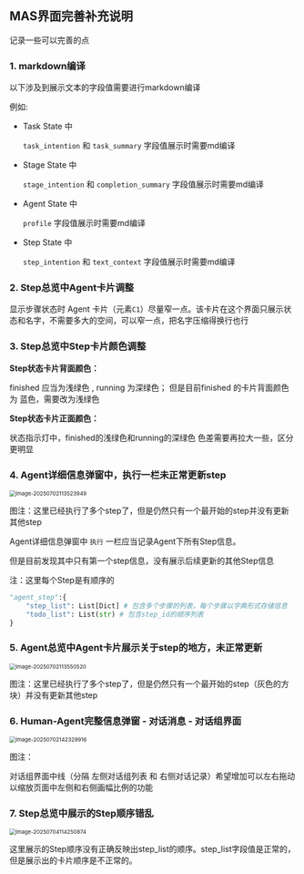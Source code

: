 ## MAS界面完善补充说明

记录一些可以完善的点



### 1. markdown编译

以下涉及到展示文本的字段值需要进行markdown编译

例如:

- Task State 中

  `task_intention` 和 `task_summary` 字段值展示时需要md编译

- Stage State 中

  `stage_intention` 和 `completion_summary` 字段值展示时需要md编译

- Agent State 中

  `profile` 字段值展示时需要md编译

- Step State 中

  `step_intention` 和 `text_context` 字段值展示时需要md编译

  

### 2. Step总览中Agent卡片调整

显示步骤状态时 Agent 卡片（元素`C1`）尽量窄一点。该卡片在这个界面只展示状态和名字，不需要多大的空间，可以窄一点，把名字压缩得换行也行



### 3. Step总览中Step卡片颜色调整

**Step状态卡片背面颜色：**

finished 应当为浅绿色 , running 为深绿色；
但是目前finished 的卡片背面颜色为 蓝色，需要改为浅绿色

**Step状态卡片正面颜色：**

状态指示灯中，finished的浅绿色和running的深绿色 色差需要再拉大一些，区分更明显



### 4. Agent详细信息弹窗中，执行一栏未正常更新step

<img src="/C:/Users/20212/AppData/Roaming/Typora/typora-user-images/image-20250702113523949.png" alt="image-20250702113523949" style="zoom: 67%;" />

图注：这里已经执行了多个step了，但是仍然只有一个最开始的step并没有更新其他step



Agent详细信息弹窗中 `执行` 一栏应当记录Agent下所有Step信息。

但是目前发现其中只有第一个step信息，没有展示后续更新的其他Step信息



注：这里每个Step是有顺序的

```python
"agent_step":{
	"step_list": List[Dict] # 包含多个步骤的列表，每个步骤以字典形式存储信息
	"todo_list": List(str) # 包含step_id的顺序列表
}
```



### 5. Agent总览中Agent卡片展示关于step的地方，未正常更新

<img src="/C:/Users/20212/AppData/Roaming/Typora/typora-user-images/image-20250702113550520.png" alt="image-20250702113550520" style="zoom:67%;" />

图注：这里已经执行了多个step了，但是仍然只有一个最开始的step（灰色的方块）并没有更新其他step



### 6. Human-Agent完整信息弹窗 - 对话消息 - 对话组界面

<img src="/C:/Users/20212/AppData/Roaming/Typora/typora-user-images/image-20250702142329916.png" alt="image-20250702142329916" style="zoom:67%;" />

图注：

对话组界面中线（分隔 左侧对话组列表 和 右侧对话记录）希望增加可以左右拖动以缩放页面中左侧和右侧画幅比例的功能




### 7. Step总览中展示的Step顺序错乱

<img src="/C:/Users/20212/AppData/Roaming/Typora/typora-user-images/image-20250704114250874.png" alt="image-20250704114250874" style="zoom:67%;" />

这里展示的Step顺序没有正确反映出step_list的顺序。step_list字段值是正常的，但是展示出的卡片顺序是不正常的。